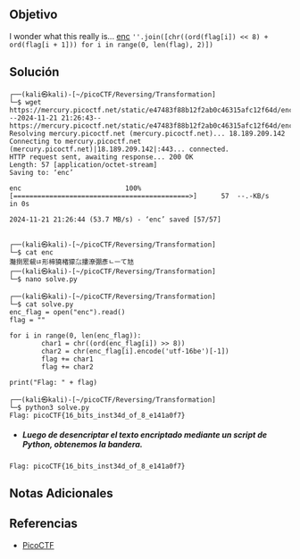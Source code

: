 ## Objetivo
I wonder what this really is... [enc](https://mercury.picoctf.net/static/e47483f88b12f2ab0c46315afc12f64d/enc) `''.join([chr((ord(flag[i]) << 8) + ord(flag[i + 1])) for i in range(0, len(flag), 2)])`
## Solución
```
┌──(kali㉿kali)-[~/picoCTF/Reversing/Transformation]
└─$ wget https://mercury.picoctf.net/static/e47483f88b12f2ab0c46315afc12f64d/enc
--2024-11-21 21:26:43--  https://mercury.picoctf.net/static/e47483f88b12f2ab0c46315afc12f64d/enc
Resolving mercury.picoctf.net (mercury.picoctf.net)... 18.189.209.142
Connecting to mercury.picoctf.net (mercury.picoctf.net)|18.189.209.142|:443... connected.
HTTP request sent, awaiting response... 200 OK
Length: 57 [application/octet-stream]
Saving to: ‘enc’

enc                          100%[============================================>]      57  --.-KB/s    in 0s      

2024-11-21 21:26:44 (53.7 MB/s) - ‘enc’ saved [57/57]

                                                                                                                  
┌──(kali㉿kali)-[~/picoCTF/Reversing/Transformation]
└─$ cat enc          
灩捯䍔䙻ㄶ形楴獟楮獴㌴摟潦弸彥ㄴㅡて㝽                                                                                                                  
┌──(kali㉿kali)-[~/picoCTF/Reversing/Transformation]
└─$ nano solve.py  
                                                                                                                  
┌──(kali㉿kali)-[~/picoCTF/Reversing/Transformation]
└─$ cat solve.py
enc_flag = open("enc").read()
flag = ""

for i in range(0, len(enc_flag)):
        char1 = chr((ord(enc_flag[i]) >> 8))
        char2 = chr(enc_flag[i].encode('utf-16be')[-1])
        flag += char1
        flag += char2

print("Flag: " + flag)
                                                                                                                  
┌──(kali㉿kali)-[~/picoCTF/Reversing/Transformation]
└─$ python3 solve.py  
Flag: picoCTF{16_bits_inst34d_of_8_e141a0f7}
```

- ##### Luego de desencriptar el texto encriptado mediante un script de Python, obtenemos la bandera.
```
Flag: picoCTF{16_bits_inst34d_of_8_e141a0f7}
```
## Notas Adicionales
## Referencias
- [PicoCTF](https://play.picoctf.org)